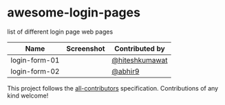 # awesome-login-pages

list of different login page web pages 


| Name | Screenshot | Contributed by |
| ------------ | ------------ | ------------ | 
|  login-form-01  |   | [@hiteshkumawat](https://github.com/hiteshkumawat)  |
|  login-form-02  |   | [@abhir9](https://github.com/abhir9)  |

<!-- ALL-CONTRIBUTORS-LIST:END -->

This project follows the [all-contributors](https://github.com/all-contributors/all-contributors) specification. Contributions of any kind welcome!

